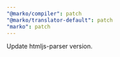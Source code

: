```yaml
---
"@marko/compiler": patch
"@marko/translator-default": patch
"marko": patch
---
```


Update htmljs-parser version.
